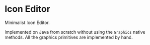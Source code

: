 # Icon Editor

Minimalist Icon Editor.

Implemented on Java from scratch without using the `Graphics` native methods.
All the graphics primitives are implemented by hand.
